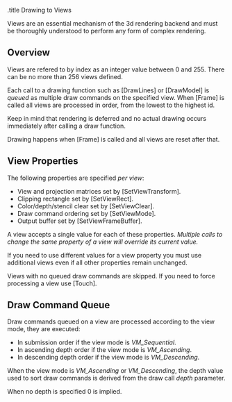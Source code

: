 .title Drawing to Views

Views are an essential mechanism of the 3d rendering backend and must be thoroughly understood to perform any form of complex rendering.

## Overview

Views are refered to by index as an integer value between 0 and 255. There can be no more than 256 views defined.

Each call to a drawing function such as [DrawLines] or [DrawModel] is *queued* as multiple draw commands on the specified view. When [Frame] is called all views are processed in order, from the lowest to the highest id.

Keep in mind that rendering is deferred and no actual drawing occurs immediately after calling a draw function.

Drawing happens when [Frame] is called and all views are reset after that.

## View Properties

The following properties are specified *per view*:

- View and projection matrices set by [SetViewTransform].
- Clipping rectangle set by [SetViewRect].
- Color/depth/stencil clear set by [SetViewClear].
- Draw command ordering set by [SetViewMode].
- Output buffer set by [SetViewFrameBuffer].

A view accepts a single value for each of these properties. *Multiple calls to change the same property of a view will override its current value.*

If you need to use different values for a view property you must use additional views even if all other properties remain unchanged.

Views with no queued draw commands are skipped. If you need to force processing a view use [Touch].

## Draw Command Queue

Draw commands queued on a view are processed according to the view mode, they are executed:

- In submission order if the view mode is *VM_Sequential*.
- In ascending depth order if the view mode is *VM_Ascending*.
- In descending depth order if the view mode is *VM_Descending*.

When the view mode is *VM_Ascending* or *VM_Descending*, the depth value used to sort draw commands is derived from the draw call *depth* parameter.

When no depth is specified 0 is implied.
